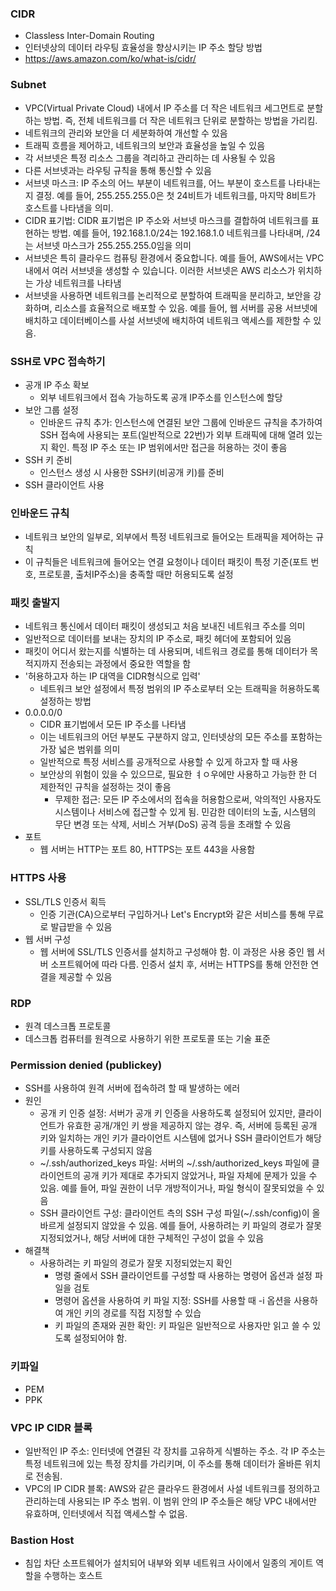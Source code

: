 ### CIDR
- Classless Inter-Domain Routing
- 인터넷상의 데이터 라우팅 효율성을 향상시키는 IP 주소 할당 방법
- https://aws.amazon.com/ko/what-is/cidr/

### Subnet
- VPC(Virtual Private Cloud) 내에서 IP 주소를 더 작은 네트워크 세그먼트로 분할하는 방법. 즉, 전체 네트워크를 더 작은 네트워크 단위로 분할하는 방법을 가리킴.
- 네트워크의 관리와 보안을 더 세분화하여 개선할 수 있음
- 트래픽 흐름을 제어하고, 네트워크의 보안과 효율성을 높일 수 있음
- 각 서브넷은 특정 리소스 그룹을 격리하고 관리하는 데 사용될 수 있음
- 다른 서브넷과는 라우팅 규칙을 통해 통신할 수 있음
- 서브넷 마스크: IP 주소의 어느 부분이 네트워크를, 어느 부분이 호스트를 나타내는지 결정. 예를 들어, 255.255.255.0은 첫 24비트가 네트워크를, 마지막 8비트가 호스트를 나타냄을 의미.
- CIDR 표기법: CIDR 표기법은 IP 주소와 서브넷 마스크를 결합하여 네트워크를 표현하는 방법. 예를 들어, 192.168.1.0/24는 192.168.1.0 네트워크를 나타내며, /24는 서브넷 마스크가 255.255.255.0임을 의미
- 서브넷은 특히 클라우드 컴퓨팅 환경에서 중요합니다. 예를 들어, AWS에서는 VPC 내에서 여러 서브넷을 생성할 수 있습니다. 이러한 서브넷은 AWS 리소스가 위치하는 가상 네트워크를 나타냄
- 서브넷을 사용하면 네트워크를 논리적으로 분할하여 트래픽을 분리하고, 보안을 강화하며, 리소스를 효율적으로 배포할 수 있음. 예를 들어, 웹 서버를 공용 서브넷에 배치하고 데이터베이스를 사설 서브넷에 배치하여 네트워크 액세스를 제한할 수 있음.

### SSH로 VPC 접속하기
- 공개 IP 주소 확보
    - 외부 네트워크에서 접속 가능하도록 공개 IP주소를 인스턴스에 할당
- 보안 그룹 설정
    - 인바운드 규칙 추가: 인스턴스에 연결된 보안 그룹에 인바운드 규칙을 추가하여 SSH 접속에 사용되는 포트(일반적으로 22번)가 외부 트래픽에 대해 열려 있는지 확인. 특정 IP 주소 또는 IP 범위에서만 접근을 허용하는 것이 좋음
- SSH 키 준비
    - 인스턴스 생성 시 사용한 SSH키(비공개 키)를 준비
- SSH 클라이언트 사용

### 인바운드 규칙
- 네트워크 보안의 일부로, 외부에서 특정 네트워크로 들어오는 트래픽을 제어하는 규칙
- 이 규칙들은 네트워크에 들어오는 연결 요청이나 데이터 패킷이 특정 기준(포트 번호, 프로토콜, 출처IP주소)을 충족할 때만 허용되도록 설정

### 패킷 출발지
- 네트워크 통신에서 데이터 패킷이 생성되고 처음 보내진 네트워크 주소를 의미
- 일반적으로 데이터를 보내는 장치의 IP 주소로, 패킷 헤더에 포함되어 있음
- 패킷이 어디서 왔는지를 식별하는 데 사용되며, 네트워크 경로를 통해 데이터가 목적지까지 전송되는 과정에서 중요한 역할을 함
- '허용하고자 하는 IP 대역을 CIDR형식으로 입력'
    - 네트워크 보안 설정에서 특정 범위의 IP 주소로부터 오는 트래픽을 허용하도록 설정하는 방법
- 0.0.0.0/0
    - CIDR 표기법에서 모든 IP 주소를 나타냄
    - 이는 네트워크의 어던 부분도 구분하지 않고, 인터넷상의 모든 주소를 포함하는 가장 넓은 범위를 의미
    - 일반적으로 특정 서비스를 공개적으로 사용할 수 있게 하고자 할 때 사용
    - 보안상의 위험이 있을 수 있으므로, 필요한 ㅕㅇ우에만 사용하고 가능한 한 더 제한적인 규칙을 설정하는 것이 좋음
        - 무제한 접근: 모든 IP 주소에서의 접속을 허용함으로써, 악의적인 사용자도 시스템이나 서비스에 접근할 수 있게 됨. 민감한 데이터의 노출, 시스템의 무단 변경 또는 삭제, 서비스 거부(DoS) 공격 등을 초래할 수 있음
- 포트
    - 웹 서버는 HTTP는 포트 80, HTTPS는 포트 443을 사용함

### HTTPS 사용
- SSL/TLS 인증서 획득
    - 인증 기관(CA)으로부터 구입하거나 Let's Encrypt와 같은 서비스를 통해 무료로 발급받을 수 있음
- 웹 서버 구성
    - 웹 서버에 SSL/TLS 인증서를 설치하고 구성해야 함. 이 과정은 사용 중인 웹 서버 소프트웨어에 따라 다름. 인증서 설치 후, 서버는 HTTPS를 통해 안전한 연결을 제공할 수 있음

### RDP
- 원격 데스크톱 프로토콜
- 데스크톱 컴퓨터를 원격으로 사용하기 위한 프로토콜 또는 기술 표준

### Permission denied (publickey)
- SSH를 사용하여 원격 서버에 접속하려 할 때 발생하는 에러
- 원인
    - 공개 키 인증 설정: 서버가 공개 키 인증을 사용하도록 설정되어 있지만, 클라이언트가 유효한 공개/개인 키 쌍을 제공하지 않는 경우. 즉, 서버에 등록된 공개 키와 일치하는 개인 키가 클라이언트 시스템에 없거나 SSH 클라이언트가 해당 키를 사용하도록 구성되지 않음
    - ~/.ssh/authorized_keys 파일: 서버의 ~/.ssh/authorized_keys 파일에 클라이언트의 공개 키가 제대로 추가되지 않았거나, 파일 자체에 문제가 있을 수 있음. 예를 들어, 파일 권한이 너무 개방적이거나, 파일 형식이 잘못되었을 수 있음
    - SSH 클라이언트 구성: 클라이언트 측의 SSH 구성 파일(~/.ssh/config)이 올바르게 설정되지 않았을 수 있음.  예를 들어, 사용하려는 키 파일의 경로가 잘못 지정되었거나, 해당 서버에 대한 구체적인 구성이 없을 수 있음
- 해결책
    - 사용하려는 키 파일의 경로가 잘못 지정되었는지 확인
        - 명령 줄에서 SSH 클라이언트를 구성할 때 사용하는 명령어 옵션과 설정 파일을 검토
        - 명령어 옵션을 사용하여 키 파일 지정: SSH를 사용할 때 -i 옵션을 사용하여 개인 키의 경로를 직접 지정할 수 있습
        - 키 파일의 존재와 권한 확인:  키 파일은 일반적으로 사용자만 읽고 쓸 수 있도록 설정되어야 함. 

### 키파일
- PEM
- PPK

### VPC IP CIDR 블록
- 일반적인 IP 주소:  인터넷에 연결된 각 장치를 고유하게 식별하는 주소. 각 IP 주소는 특정 네트워크에 있는 특정 장치를 가리키며, 이 주소를 통해 데이터가 올바른 위치로 전송됨.
- VPC의 IP CIDR 블록: AWS와 같은 클라우드 환경에서 사설 네트워크를 정의하고 관리하는데 사용되는 IP 주소 범위. 이 범위 안의 IP 주소들은 해당 VPC 내에서만 유효하며, 인터넷에서 직접 액세스할 수 없음.

### Bastion Host
- 침입 차단 소프트웨어가 설치되어 내부와 외부 네트워크 사이에서 일종의 게이트 역할을 수행하는 호스트
    
